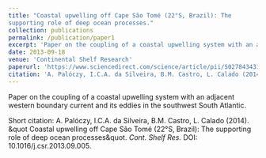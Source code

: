 ```yaml
---
title: "Coastal upwelling off Cape São Tomé (22°S, Brazil): The
supporting role of deep ocean processes."
collection: publications
permalink: /publication/paper1
excerpt: 'Paper on the coupling of a coastal upwelling system with an adjacent western boundary current and its eddies in the southwest South Atlantic.'
date: 2013-09-18
venue: 'Continental Shelf Research'
paperurl: 'https://www.sciencedirect.com/science/article/pii/S0278434313002999'
citation: 'A. Palóczy, I.C.A. da Silveira, B.M. Castro, L. Calado (2014). &quot;Coastal upwelling off Cape São Tomé (22°S, Brazil): The supporting role of deep ocean processes&quot;. <i>Cont. Shelf Res.</i> DOI: 10.1016/j.csr.2013.09.005.'
---
```

Paper on the coupling of a coastal upwelling system with an adjacent western boundary current and its eddies in the southwest South Atlantic.

Short citation: A. Palóczy, I.C.A. da Silveira, B.M. Castro, L. Calado (2014). &quot Coastal upwelling off Cape São Tomé (22°S, Brazil): The supporting role of deep ocean processes&quot. <i>Cont. Shelf Res.</i> DOI: 10.1016/j.csr.2013.09.005.
